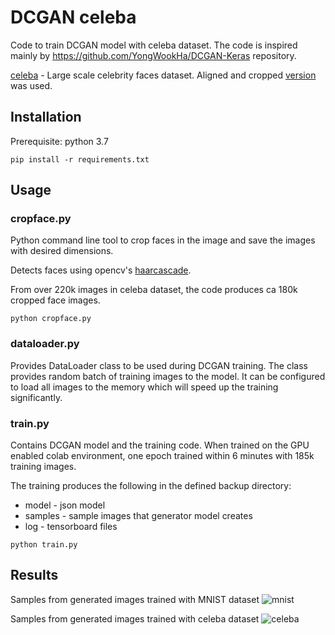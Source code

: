 # DCGAN celeba
Code to train DCGAN model with celeba dataset. The code is inspired mainly by https://github.com/YongWookHa/DCGAN-Keras repository.

[celeba](http://mmlab.ie.cuhk.edu.hk/projects/CelebA.html) - Large scale celebrity faces dataset. Aligned and cropped [version](https://drive.google.com/drive/folders/0B7EVK8r0v71pTUZsaXdaSnZBZzg) was used.

## Installation
Prerequisite: python 3.7

`pip install -r requirements.txt`

## Usage

### cropface.py
Python command line tool to crop faces in the image and save the images with desired dimensions.

Detects faces using opencv's [haarcascade](https://github.com/opencv/opencv/blob/master/data/haarcascades/haarcascade_frontalface_default.xml).

From over 220k images in celeba dataset, the code produces ca 180k cropped face images.

`python cropface.py`

### dataloader.py
Provides DataLoader class to be used during DCGAN training. The class provides random batch of training images to the model. It can be configured to load all images to the memory which will speed up the training significantly.

### train.py
Contains DCGAN model and the training code. When trained on the GPU enabled colab environment, one epoch trained within 6 minutes with 185k training images.

The training produces the following in the defined backup directory:
- model - json model
- samples - sample images that generator model creates
- log - tensorboard files

`python train.py`

## Results
Samples from generated images trained with MNIST dataset
![mnist](https://media.giphy.com/media/vFKqnCdLPNOKc/giphy.gif)

Samples from generated images trained with celeba dataset
![celeba](https://media.giphy.com/media/vFKqnCdLPNOKc/giphy.gif)